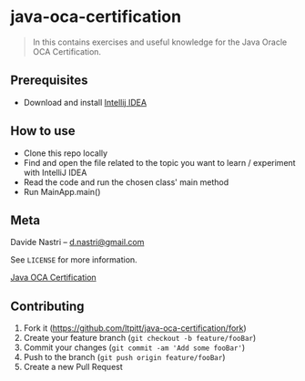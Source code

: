 # java-oca-certification
> In this contains exercises and useful knowledge for the Java Oracle OCA Certification. 

## Prerequisites

- Download and install [Intellij IDEA](https://www.jetbrains.com/idea/download)

## How to use

- Clone this repo locally
- Find and open the file related to the topic you want to learn / experiment with IntelliJ IDEA
- Read the code and run the chosen class' main method
- Run MainApp.main()

## Meta

Davide Nastri – d.nastri@gmail.com

See ``LICENSE`` for more information.

[Java OCA Certification](https://github.com/ltpitt/java-oca-certification)

## Contributing

1. Fork it (<https://github.com/ltpitt/java-oca-certification/fork>)
2. Create your feature branch (`git checkout -b feature/fooBar`)
3. Commit your changes (`git commit -am 'Add some fooBar'`)
4. Push to the branch (`git push origin feature/fooBar`)
5. Create a new Pull Request


